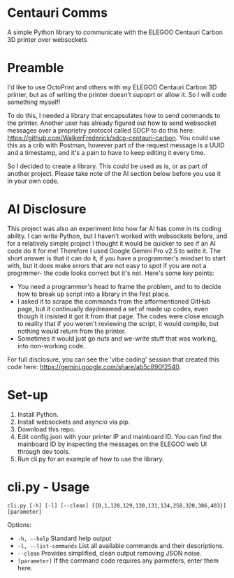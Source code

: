 # Centauri Comms
A simple Python library to communicate with the ELEGOO Centauri Carbon 3D printer over websockets

# Preamble
I'd like to use OctoPrint and others with my ELEGOO Centauri Carbon 3D printer, but as of writing the printer doesn't supoprt or allow it. So I will code something myself!

To do this, I needed a library that encapsulates how to send commands to the printer. Another user has already figured out how to send websocket messages over a proprietry protocol called SDCP to do this here:  https://github.com/WalkerFrederick/sdcp-centauri-carbon. You could use this as a crib with Postman, however part of the request message is a UUID and a timestamp, and it's a pain to have to keep editing it every time.

So I decided to create a library. This could be used as is, or as part of another project. Please take note of the AI section below before you use it in your own code.

# AI Disclosure
This project was also an experiment into how far AI has come in its coding ability. I can write Python, but I haven't worked with websockets before, and for a relatively simple project I thought it would be quicker to see if an AI code do it for me! Therefore I used Google Gemini Pro v2.5 to write it. The short answer is that it can do it, if you have a programmer's mindset to start with, but it does make errors that are not easy to spot if you are not a progrmmer- the code looks correct but it's not. Here's some key points:

- You need a programmer's head to frame the problem, and to to decide how to break up script into a library in the first place.
- I asked it to scrape the commands from the afformentioned GitHub page, but it continually daydreamed a set of made up codes, even though it insisted it got it from that page. The codes were close enough to reality that if you weren't reviewing the script, it would compile, but nothing would return from the printer.
- Sometimes it would just go nuts and we-write stuff that was working, into non-working code.

For full disclosure, you can see the 'vibe coding' session that created this code here: https://gemini.google.com/share/ab5c890f2540.

# Set-up
1. Install Python.
2. Install websockets and asyncio via pip.
3. Download this repo.
4. Edit config.json with your printer IP and mainboard ID. You can find the mainboard ID by inspecting the messages on the ELEGOO web UI through dev tools.
5. Run cli.py for an example of how to use the library.

# cli.py - Usage
`cli.py [-h] [-l] [--clean] [{0,1,128,129,130,131,134,258,320,386,403}] [parameter]`

Options:
- `-h, --help` Standard help output
- `-l, --list-commands` List all available commands and their descriptions.
- `--clean` Provides simplified, clean output removing JSON noise.
- `[parameter]` If the command code requires any parmeters, enter them here.
